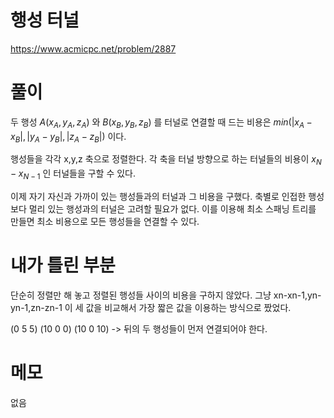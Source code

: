 # 행성 터널

https://www.acmicpc.net/problem/2887

# 풀이

두 행성 $A(\mathit{x}_{A}, \mathit{y}_{A}, \mathit{z}_{A})$ 와 $B(\mathit{x}_{B}, \mathit{y}_{B}, \mathit{z}_{B})$ 를 터널로 연결할 때 드는 비용은 $min(|\mathit{x}_{A}-\mathit{x}_{B}|, |\mathit{y}_{A}-\mathit{y}_{B}|, |\mathit{z}_{A}-\mathit{z}_{B}|)$ 이다.

행성들을 각각 x,y,z 축으로 정렬한다. 각 축을 터널 방향으로 하는 터널들의 비용이 $\mathit{x}_{N}-\mathit{x}_{N-1}$ 인 터널들을 구할 수 있다.

이제 자기 자신과 가까이 있는 행성들과의 터널과 그 비용을 구했다. 축별로 인접한 행성보다 멀리 있는 행성과의 터널은 고려할 필요가 없다. 이를 이용해 최소 스패닝 트리를 만들면 최소 비용으로 모든 행성들을 연결할 수 있다.

# 내가 틀린 부분

단순히 정렬만 해 놓고 정렬된 행성들 사이의 비용을 구하지 않았다. 그냥 xn-xn-1,yn-yn-1,zn-zn-1 이 세 값을 비교해서 가장 짧은 값을 이용하는 방식으로 짰었다.

(0 5 5) (10 0 0) (10 0 10) -> 뒤의 두 행성들이 먼저 연결되어야 한다.

# 메모

없음